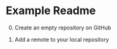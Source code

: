# Example Readme

0. Create an empty repository on GitHub

1. Add a remote to your local repository
